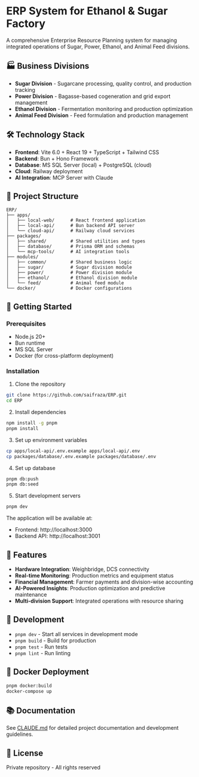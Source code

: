 # ERP System for Ethanol & Sugar Factory

A comprehensive Enterprise Resource Planning system for managing integrated operations of Sugar, Power, Ethanol, and Animal Feed divisions.

## 🏭 Business Divisions

- **Sugar Division** - Sugarcane processing, quality control, and production tracking
- **Power Division** - Bagasse-based cogeneration and grid export management  
- **Ethanol Division** - Fermentation monitoring and production optimization
- **Animal Feed Division** - Feed formulation and production management

## 🛠 Technology Stack

- **Frontend**: Vite 6.0 + React 19 + TypeScript + Tailwind CSS
- **Backend**: Bun + Hono Framework
- **Database**: MS SQL Server (local) + PostgreSQL (cloud)
- **Cloud**: Railway deployment
- **AI Integration**: MCP Server with Claude

## 📁 Project Structure

```
ERP/
├── apps/
│   ├── local-web/      # React frontend application
│   ├── local-api/      # Bun backend API server
│   └── cloud-api/      # Railway cloud services
├── packages/
│   ├── shared/         # Shared utilities and types
│   ├── database/       # Prisma ORM and schemas
│   └── mcp-tools/      # AI integration tools
├── modules/
│   ├── common/         # Shared business logic
│   ├── sugar/          # Sugar division module
│   ├── power/          # Power division module
│   ├── ethanol/        # Ethanol division module
│   └── feed/           # Animal feed module
└── docker/             # Docker configurations
```

## 🚀 Getting Started

### Prerequisites

- Node.js 20+
- Bun runtime
- MS SQL Server
- Docker (for cross-platform deployment)

### Installation

1. Clone the repository
```bash
git clone https://github.com/saifraza/ERP.git
cd ERP
```

2. Install dependencies
```bash
npm install -g pnpm
pnpm install
```

3. Set up environment variables
```bash
cp apps/local-api/.env.example apps/local-api/.env
cp packages/database/.env.example packages/database/.env
```

4. Set up database
```bash
pnpm db:push
pnpm db:seed
```

5. Start development servers
```bash
pnpm dev
```

The application will be available at:
- Frontend: http://localhost:3000
- Backend API: http://localhost:3001

## 🔑 Features

- **Hardware Integration**: Weighbridge, DCS connectivity
- **Real-time Monitoring**: Production metrics and equipment status
- **Financial Management**: Farmer payments and division-wise accounting
- **AI-Powered Insights**: Production optimization and predictive maintenance
- **Multi-division Support**: Integrated operations with resource sharing

## 📝 Development

- `pnpm dev` - Start all services in development mode
- `pnpm build` - Build for production
- `pnpm test` - Run tests
- `pnpm lint` - Run linting

## 🐳 Docker Deployment

```bash
pnpm docker:build
docker-compose up
```

## 📚 Documentation

See [CLAUDE.md](./CLAUDE.md) for detailed project documentation and development guidelines.

## 📄 License

Private repository - All rights reserved
